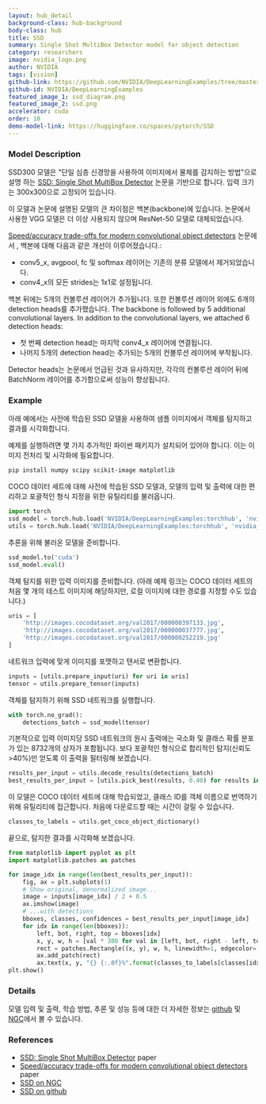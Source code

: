 ```yaml
---
layout: hub_detail
background-class: hub-background
body-class: hub
title: SSD
summary: Single Shot MultiBox Detector model for object detection
category: researchers
image: nvidia_logo.png
author: NVIDIA
tags: [vision]
github-link: https://github.com/NVIDIA/DeepLearningExamples/tree/master/PyTorch/Detection/SSD
github-id: NVIDIA/DeepLearningExamples
featured_image_1: ssd_diagram.png
featured_image_2: ssd.png
accelerator: cuda
order: 10
demo-model-link: https://huggingface.co/spaces/pytorch/SSD
---
```



### Model Description

SSD300 모델은 "단일 심층 신경망을 사용하여 이미지에서 물체를 감지하는 방법"으로 설명 하는 [SSD: Single Shot MultiBox Detector](https://arxiv.org/abs/1512.02325) 논문을 기반으로 합니다. 입력 크기는 300x300으로 고정되어 있습니다.

이 모델과 논문에 설명된 모델의 큰 차이점은 백본(backbone)에 있습니다. 논문에서 사용한 VGG 모델은 더 이상 사용되지 않으며 ResNet-50 모델로 대체되었습니다.

[Speed/accuracy trade-offs for modern convolutional object detectors](https://arxiv.org/abs/1611.10012) 논문에서 , 백본에 대해 다음과 같은 개선이 이루어졌습니다.:

*   conv5_x, avgpool, fc 및 softmax 레이어는 기존의 분류 모델에서 제거되었습니다.
*   conv4_x의 모든 strides는 1x1로 설정됩니다.

백본 뒤에는 5개의 컨볼루션 레이어가 추가됩니다. 또한 컨볼루션 레이어 외에도 6개의 detection heads를 추가했습니다.
The backbone is followed by 5 additional convolutional layers.
In addition to the convolutional layers, we attached 6 detection heads:
*   첫 번째 detection head는 마지막 conv4_x 레이어에 연결됩니다.
*   나머지 5개의 detection head는 추가되는 5개의 컨볼루션 레이어에 부착됩니다.

Detector heads는 논문에서 언급된 것과 유사하지만, 각각의 컨볼루션 레이어 뒤에 BatchNorm 레이어를 추가함으로써 성능이 향상됩니다.

### Example

아래 예에서는 사전에 학습된 SSD 모델을 사용하여 샘플 이미지에서 객체를 탐지하고 결과를 시각화합니다.

예제를 실행하려면 몇 가지 추가적인 파이썬 패키지가 설치되어 있어야 합니다. 이는 이미지 전처리 및 시각화에 필요합니다.
```bash
pip install numpy scipy scikit-image matplotlib
```

COCO 데이터 세트에 대해 사전에 학습된 SSD 모델과, 모델의 입력 및 출력에 대한 편리하고 포괄적인 형식 지정을 위한 유틸리티를 불러옵니다.
```python
import torch
ssd_model = torch.hub.load('NVIDIA/DeepLearningExamples:torchhub', 'nvidia_ssd')
utils = torch.hub.load('NVIDIA/DeepLearningExamples:torchhub', 'nvidia_ssd_processing_utils')
```

추론을 위해 불러온 모델을 준비합니다.
```python
ssd_model.to('cuda')
ssd_model.eval()
```

객체 탐지를 위한 입력 이미지를 준비합니다. 
(아래 예제 링크는 COCO 데이터 세트의 처음 몇 개의 테스트 이미지에 해당하지만, 로컬 이미지에 대한 경로를 지정할 수도 있습니다.)
```python
uris = [
    'http://images.cocodataset.org/val2017/000000397133.jpg',
    'http://images.cocodataset.org/val2017/000000037777.jpg',
    'http://images.cocodataset.org/val2017/000000252219.jpg'
]
```

네트워크 입력에 맞게 이미지를 포맷하고 텐서로 변환합니다.
```python
inputs = [utils.prepare_input(uri) for uri in uris]
tensor = utils.prepare_tensor(inputs)
```

객체를 탐지하기 위해 SSD 네트워크를 실행합니다.
```python
with torch.no_grad():
    detections_batch = ssd_model(tensor)
```

기본적으로 입력 이미지당 SSD 네트워크의 원시 출력에는 국소화 및 클래스 확률 분포가 있는 8732개의 상자가 포함됩니다. 
보다 포괄적인 형식으로 합리적인 탐지(신뢰도>40%)만 얻도록 이 출력을 필터링해 보겠습니다.
```python
results_per_input = utils.decode_results(detections_batch)
best_results_per_input = [utils.pick_best(results, 0.40) for results in results_per_input]
```

이 모델은 COCO 데이터 세트에 대해 학습되었고, 클래스 ID를 객체 이름으로 번역하기 위해 유틸리티에 접근합니다.
처음에 다운로드할 때는 시간이 걸릴 수 있습니다.
```python
classes_to_labels = utils.get_coco_object_dictionary()
```

끝으로, 탐지한 결과를 시각화해 보겠습니다.
```python
from matplotlib import pyplot as plt
import matplotlib.patches as patches

for image_idx in range(len(best_results_per_input)):
    fig, ax = plt.subplots(1)
    # Show original, denormalized image...
    image = inputs[image_idx] / 2 + 0.5
    ax.imshow(image)
    # ...with detections
    bboxes, classes, confidences = best_results_per_input[image_idx]
    for idx in range(len(bboxes)):
        left, bot, right, top = bboxes[idx]
        x, y, w, h = [val * 300 for val in [left, bot, right - left, top - bot]]
        rect = patches.Rectangle((x, y), w, h, linewidth=1, edgecolor='r', facecolor='none')
        ax.add_patch(rect)
        ax.text(x, y, "{} {:.0f}%".format(classes_to_labels[classes[idx] - 1], confidences[idx]*100), bbox=dict(facecolor='white', alpha=0.5))
plt.show()
```

### Details
모델 입력 및 출력, 학습 방법, 추론 및 성능 등에 대한 더 자세한 정보는 [github](https://github.com/NVIDIA/DeepLearningExamples/tree/master/PyTorch/Detection/SSD) 및 [NGC](https://ngc.nvidia.com/catalog/resources/nvidia:ssd_for_pytorch)에서 볼 수 있습니다.

### References

 - [SSD: Single Shot MultiBox Detector](https://arxiv.org/abs/1512.02325) paper
 - [Speed/accuracy trade-offs for modern convolutional object detectors](https://arxiv.org/abs/1611.10012) paper
 - [SSD on NGC](https://ngc.nvidia.com/catalog/resources/nvidia:ssd_for_pytorch)
 - [SSD on github](https://github.com/NVIDIA/DeepLearningExamples/tree/master/PyTorch/Detection/SSD)
